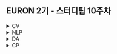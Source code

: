 ## EURON 2기 - 스터디팀 10주차
<details>
<summary>CV</summary>
<div markdown="1">       

<br />
  
| 주차 | 내용             | 발표자                               | 발표자료 |
| ---- | ---------------- | ------------------------------------ | -------- |
| 10   | cs231n 10주차    | 최지우, 민소연                | [📚]()    |

<br />

## Requirements

❗️Local Environment (Jupyter Notebook) 가 아닌  `Google Colab` 을 이용해주세요. ( 미리 설치하실 것은 따로 없으며, Assignment 절차를 따라주시면 됩니다. )

<img width="848" alt="Screenshot 2021-03-21 at 19 53 57" src="https://user-images.githubusercontent.com/49134038/111903237-9086c680-8a84-11eb-8652-19a7668d106a.png">

<br />



## Assignment
💥 **Submission**

* https://cs231n.github.io/assignments2021/assignment3/ 의 `Q1: Image Captioning with Vanilla RNNs (30 points)`와 `Extra Credit: Image Captioning with LSTMs (5 points)` 을 완료해주세요.
* Extra Credit : `Q2: Image Captioning with Transformers (20 points)`

<br />



## Submission

> 명시된 파일을 구글 드라이브에서 다운받아 해당 `Week_10`  branch에 업로드하신 후 `pull request` 를 진행해주세요.
<br />



1. `RNN_Captioning.ipynb`을 완료하신 후, `.py` 파일로 변환해서 제출해주세요. (모든 cell을 하나의 py 파일에 합쳐주세요)
  - `rnn.py`, `rnn_layers.py` 
2. `LSTM_Captioning.ipynb`을 완료하신 후, `.py` 파일로 변환해서 제출해주세요. (모든 cell을 하나의 py 파일에 합쳐주세요)
  - `rnn_layers.py`
  
</div>
</details>

<details>
<summary>NLP</summary>
<div markdown="1">       


| 주차 | 내용             | 발표자                               | 발표자료 |
| ---- | ---------------- | ------------------------------------ | -------- |
| 10    | cs224n 10주차     | 김소민,황채원               | [📚]()    |

## Assignment
  
### 📍 예습과제(~5/9)
  
1️⃣ CS224N 8강을 수강하고, 요약 및 정리한 내용을 깃허브에 업로드

2️⃣ (선택) 질문 사항이나 공유하고 싶은 내용 깃허브 issue에 추가
- 과제 제출 방법
    - 레포: (origin) Ewha-Euron/2022-1-Euron-NLP
    - issue 추가
        - 제목: [10주차] 질문 있습니다/~ 내용 공유합니다.
        - label:
            - 강의 내용 중 이해가 잘 되지 않는 부분 `question`
            - 강의에는 없지만 추가로 궁금한 사항 `question`
            - 강의에는 없지만 추가로 공유하고 싶은 내용 `share`

### 예습과제 제출 방법
  
> 해당 파일을 `master` branch에 업로드하신 후 해당 `master`  branch에서  `pull request` 를 진행해주세요.
  
- 과제 제출 방법
    - 레포: (origin) username/2022-1-Euron-Study-Assignments
    - 브랜치: `master`
    - 해당 주차 브랜치에 과제 업로드하고 Pull Request, 이때 label은 `예습과제`
  
### 📍 복습과제(~5/9)

1️⃣  아래 구글 드라이브에서 ipynb 파일을 다운받아 필사 과제를 진행해주시면 됩니다. 
  
  - [7주차 LSTM Model 및 GRU Model 실습](https://colab.research.google.com/drive/1A2svjo_FrXgiLCmOOpsSWXulkr_5NS_n?usp=sharing)

  
### 복습과제 제출 방법
  
> 해당 파일을 `Week_10` branch에 업로드하신 후 해당 `Week_10`  branch에서  `pull request` 를 진행해주세요.
  
- 과제 제출 방법
    - 레포: (origin) username/2022-1-Euron-Study-Assignments
    - 브랜치: `Week_10`
    - 해당 주차 브랜치에 과제 업로드하고 Pull Request, 이때 label은 `NLP` , `복습과제`
  

## Due
  
📍 **5월 9일**까지 제출합니다.   

</div>
</details>



<details>
<summary>DA</summary>
<div markdown="1">       

<br />  
  
| 주차 | 내용         | 발표자                       | 발표자료 |
| ---- | ------------ | ---------------------------- | -------- |
| 10    | 7장 군집화 | 이의진, 김예진, 오수진 | [📚]()    |


## **Assignment**

### **📍 예습과제 (~5/9)**


1️⃣ 파이썬 머신러닝 완벽 가이드 7장에 군집화 대한 스터디 내용을 자유롭게 구성하시어 ipynb/pdf 파일 형태로 제출 
  
  
**예습과제 제출 방법**

> 해당 파일을 `master` branch에 업로드하신 후 해당 `master` branch에서 pull request 를 진행해주세요.
>
  
- 과제 제출 방법
    - 레포: (origin) username/2022-1-Euron-Study-Assignments
    - 브랜치: `master`
    - 해당 주차 브랜치에 과제 업로드하고 Pull Request, 이때 label은 `DA` , `예습과제`
  
  
  
### **📍 복습과제 (~5/9)**
  

  1️⃣ [와인 품질 예측](https://www.kaggle.com/code/sonalisingh1411/analysis-pca-red-wine-quality-prediction-87) 노트북을 필사하여 ipynb/pdf 파일형태로 제출해주세요.
  
  
**복습과제 제출 방법**

> 해당 파일을 Assignment 레포지토리 `Week_10` branch에 업로드하신 후 해당 `Week_10` branch에서 pull request를 진행해주세요.
> 


  
### Due 

  
* Review
  - **5월 9일**까지 제출합니다.
  

</div>
</details>




<details>
<summary>CP</summary>
<div markdown="1">       

<br />  
  
| 주차 | 내용         | 발표자                       | 발표자료 |
| ---- | ------------ | ---------------------------- | -------- |
| 10    | [인공지능 비트 트레이더 경진대회 시즌3](https://dacon.io/competitions/official/235740/overview/description) |이수연, 이지혜 | [📚]()    |

💥 week10 에서는 금융 *시계열* 대회에 대하여 다룹니다.
  
## Assignment
### 📍 예습과제 (~5/12)

- 5월 12일 목요일 23:59 분까지

아래 두 솔루션을 **키포인트 위주로 분석** 및 **필요하다고 판단되시는 부분에 한해 부분 필사**를 진행해 주세요.
  

(1) **[ARIMA 모델, 2위](https://dacon.io/competitions/official/235740/codeshare/2813?page=1&dtype=recent)**

💡 Keypoint: ARIMA model

(2) **[Prophet 모델, 3위](https://dacon.io/competitions/official/235740/codeshare/2812?page=2&dtype=recent)**

💡 Keypoint: Prophet model
  
(3) **[ARMIA+Prophet 모델, 2위](https://dacon.io/competitions/official/235740/codeshare/2473?page=3&dtype=recent%27)**
  
(4) **[Comparing Prophet and Deep Learning to ARIMA in Forecasting Wholesale Food Prices](https://www.mdpi.com/2571-9394/3/3/40/htm)**
 
  혹시 시간이 되신다면 추가적으로 읽어주세요. 위 노트북에서 사용한 ARIMA, Prophet 모델과 NN의 예측성능을 비교한 논문입니다.
  
</div>
</details>
